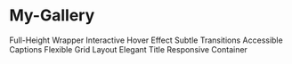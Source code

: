 # My-Gallery
Full-Height Wrapper
Interactive Hover Effect
Subtle Transitions
Accessible Captions
Flexible Grid Layout
Elegant Title
Responsive Container



